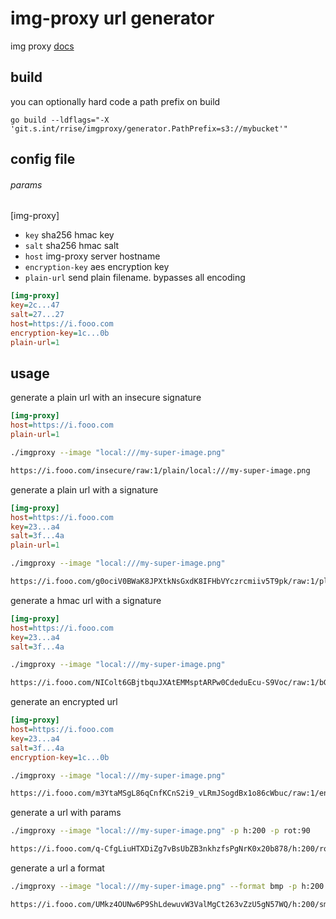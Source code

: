# img-proxy url generator

img proxy [docs](https://docs.imgproxy.net/usage/processing)

## build

you can optionally hard code a path prefix on build
```shell
go build --ldflags="-X 'git.s.int/rrise/imgproxy/generator.PathPrefix=s3://mybucket'"
```

## config file

###### params 

[img-proxy]
- `key` sha256 hmac key
- `salt` sha256 hmac salt
- `host` img-proxy server hostname
- `encryption-key` aes encryption key
- `plain-url` send plain filename. bypasses all encoding

```ini
[img-proxy]
key=2c...47
salt=27...27
host=https://i.fooo.com
encryption-key=1c...0b
plain-url=1
```

## usage

generate a plain url with an insecure signature
```ini
[img-proxy]
host=https://i.fooo.com
plain-url=1
```

```bash
./imgproxy --image "local:///my-super-image.png"

https://i.fooo.com/insecure/raw:1/plain/local:///my-super-image.png
```

generate a plain url with a signature
```ini
[img-proxy]
host=https://i.fooo.com
key=23...a4
salt=3f...4a
plain-url=1
```

```bash
./imgproxy --image "local:///my-super-image.png"

https://i.fooo.com/g0ociV0BWaK8JPXtkNsGxdK8IFHbVYczrcmiiv5T9pk/raw:1/plain/local://my-super-image.png
```

generate a hmac url with a signature
```ini
[img-proxy]
host=https://i.fooo.com
key=23...a4
salt=3f...4a
```

```bash
./imgproxy --image "local:///my-super-image.png"

https://i.fooo.com/NIColt6GBjtbquJXAtEMMsptARPw0CdeduEcu-S9Voc/raw:1/bG9jYWw6Ly9teS1zdXBlci1pbWFnZS5wbmc
```

generate an encrypted url
```ini
[img-proxy]
host=https://i.fooo.com
key=23...a4
salt=3f...4a
encryption-key=1c...0b
```

```bash
./imgproxy --image "local:///my-super-image.png"

https://i.fooo.com/m3YtaMSgL86qCnfKCnS2i9_vLRmJSogdBx1o86cWbuc/raw:1/enc/F6FAWktv2SAFe5UQwMme0pB6JwKQJVtTI_6Xx-PUfKANdQk0pD1I13NPnv0CvkFT
```

generate a url with params
```bash
./imgproxy --image "local:///my-super-image.png" -p h:200 -p rot:90

https://i.fooo.com/q-CfgLiuHTXDiZg7vBsUbZB3nkhzfsPgNrK0x20b878/h:200/rot:90/sm:1/enc/DrSKPtr8JkWx_Bf-vuxDTXRXfhrkZKTlPoQE61BzMfG2Mj1mD0qnthPq_Sfk8giv
```


generate a url a format
```bash
./imgproxy --image "local:///my-super-image.png" --format bmp -p h:200

https://i.fooo.com/UMkz4OUNw6P9ShLdewuvW3ValMgCt263vZzU5gN57WQ/h:200/sm:1/enc/ECYxMeVBTjRxB7F-jdQ7W_-Fnv4YbmSJIKie-Hdtxd9vsmEKjU1YuWVSzdN97Mod.bmp
```